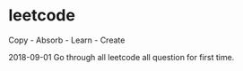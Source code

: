 # leetcode
Copy - Absorb - Learn - Create

2018-09-01 Go through all leetcode all question for first time.


